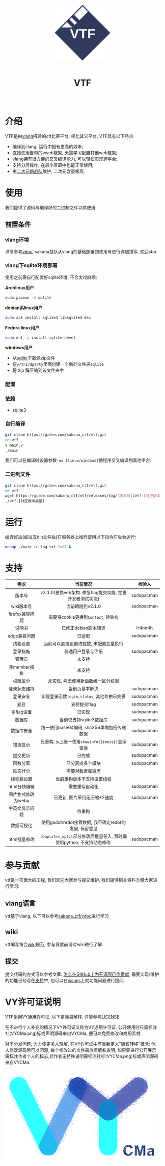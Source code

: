 <div align="center" style="display:grid;place-items:center;">
<p>
    <a href="https://gitee.com/sakana_ctf/vtf" target="_blank"><img width="180" src="./static/image/vtf-logo.svg" alt="VTF logo"></a>
<h1>VTF</h1>
</p>
</div>

# 介绍

VTF是由[vlang](https://vlang.io)搭建的ctf比赛平台, 相比其它平台, VTF具有以下特点:

* 编译到clang, 运行中拥有更高的效率;
* 直接使用自带的vweb框架, 无需学习配置其他web框架;
* vlang拥有很方便的交叉编译能力, 可以轻松实现跨平台;
* 支持分屏操作, 在最小屏幕中也能正常使用;
* 由[二次元姛战队](https://gitee.com/sakana_ctf)维护, 二次元含量极高.

# 使用

我们提供了源码与编译好的二进制文件以供使用:

## 前置条件

### vlang环境

详情参考[vdoc](https://gitee.com/sakana_ctf/vdoc), sakana战队从vlang的基础部署到使用有进行详细描写, 欢迎star.

### vlang下sqlite环境部署

使用之前需自行配置好sqlite环境, 不会太过麻烦:

**Archlinux用户**

```bash
sudo pacman -S sqlite
```

**debian系linux用户**

```bash
sudo apt install sqlite3 libsqlite3-dev
```

**Fedora linux用户**

```bash
sudo dnf -y install sqlite-devel
```

**windows用户**

* 从[sqlite](https://sqlite.org/download.html)下载源zip文件
* 在`v/thirdparty`里面创建一个新的文件夹`sqlite`
* 将 zip 解压缩到该文件夹中

### 配置

### 依赖

- sqlite3

### 自行编译

```bash
git clone https://gitee.com/sakana_ctf/vtf.git
cd vtf
v main.v
./main
```

我们可以在编译时设置参数`-os [linux/windows]`使程序交叉编译到其他平台.

### 二进制文件

```bash
git clone https://gitee.com/sakana_ctf/vtf.git
cd vtf
wget https://gitee.com/sakana_ctf/vtf/releases/tag/[版本号]/vtf-[对应版本类型]
./vtf-[对应版本类型]
```

# 运行

编译好后(或拉取bin文件后)在服务器上推荐使用以下指令在后台运行:

```bash
nohup ./main >> log.txt 2>&1 &
```

# 支持

| 需求                | 当前情况                                              | 检验人        |
|:-----------------:|:-------------------------------------------------:|:----------:|
| 版本号               | v2.1.0(更换veb架构. 修复flag提交功能, 完善开发者测试功能)                      | sudopacman |
| wiki版本号           | 当前跟随到v2.1.0                                       | sudopacman |
| firefox兼容问题       | 需要将cookie更换到`Context`, 待重构                                |            |
| 说明书       | 已修正debian脚本错误             |   H4nn4h   |
| edge兼容问题          | 已适配                                               | sudopacman |
| 线程设置              | 当前可以直接设置进程数, 未配置变量执行                              |      |
| 登录措施              | 普通用户登录与注册                                         | sudopacman |
| 管理员               | 未支持                                               |            |
| 非member视角         | 未支持                                               |            |
| 权限区分              | 未实现, 考虑使用新函数统一区分权限                                |            |
| 登录状态维持            | 当前页基本解决                                           | sudopacman |
| 登录安全              | 实现登录函数`login_status`, 其他路由已完善                | sudopacman |
| 题目                |  支持提交flag         | sudopacman |
| 多flag设置           | 已实现             |   sudopacman         |
| 数据库               | 当前仅支持sqlite3数据库                                   | sudopacman |
| 数据库安全             | 统一使用base64编码, sha256单向加密传递数据                         | sudopacman |
| 错误显示              | 已重构, js上统一使用`showinfo(${mess})`显示错误               | sudopacman |
| 提交更新              | 已完成                               | sudopacman |
| 函数分离              | 已分离成多个模块                                  | sudopacman |
| 动态计分              | 需要对数据库遍历                                   |            |
| 线程数设置             | 当前重构版本不支持设置线程            |  |
| html分块编辑          | 需要重写自动化                                               |sudopacman          |
| 图片格式修改为webp           | 已更新, 图片采用无压缩+2速度                                           |  sudopacman  |
| 中英文显示问题           | 待重构                                           |            |
| 数据可视化             | 使用godot/redot接管数据, 我不确定redot的发展, 保留意见                                     |            |
| html批量修改          | `templates_split`部分修改后批量导入, 暂时需使用python, 不支持动态修改. |    sudopacman        |

# 参与贡献

vtf是一项很大的工程, 我们欢迎大家参与提交维护, 我们提供相关资料方便大家进行学习:

## vlang语言

vtf基于vlang, 以下可以参考[sakana_ctf/vdoc](https://gitee.com/sakana_ctf/vdoc)进行学习

## wiki

vtf编写符合[wiki](https://gitee.com/sakana_ctf/vtf.wiki.git)规范, 参与贡献前请对wiki进行了解.

## 提交

提交代码的方式可以参考文章: [怎么在GitHub上为开源项目作贡献](https://zhuanlan.zhihu.com/p/23457016), 需要实现/维护的功能已经写在[支持](#支持)中, 也可以在[issues](https://gitee.com/sakana_ctf/vtf/issues)上就功能问题进行提问.

# VY许可证说明

VTF采用VY通用许可证, 以下是简易解释, 详情参考[LICENSE](./LICENSE):

在不进行个人补充的情况下VY许可证又称为VY通用许可证, 公开使用时只需标注社(VYCMa.png)标或声明源码来自VYCMa, 便可以免费修改和商用素材.

对于分发问题, 为方便更多人理解, 在VY许可证中有重新定义"版权转移"概念: 他人修改源码后可以闭源, 每个修改过的文件需放置版权说明, 如果要进行公开展示需标注作者个人的标志,若作者无特殊说明需标注社标(VYCMa.png)标或声明源码来自VYCMa.

![](./static/image/VYCMa.webp)
